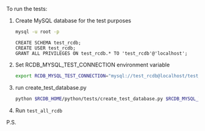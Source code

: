 To run the tests:

1. Create MySQL database for the test purposes

    ```bash
    mysql -u root -p
    ```

    ```mysql
    CREATE SCHEMA test_rcdb;
    CREATE USER test_rcdb;
    GRANT ALL PRIVILEGES ON test_rcdb.* TO 'test_rcdb'@'localhost';
     ```

2. Set RCDB_MYSQL_TEST_CONNECTION environment variable

    ```bash
    export RCDB_MYSQL_TEST_CONNECTION="mysql://test_rcdb@localhost/test_rcdb"

    ```

3. run create_test_database.py

    ```bash
    python $RCDB_HOME/python/tests/create_test_database.py $RCDB_MYSQL_TEST_CONNECTION
    ```


4. Run ```test_all_rcdb```


P.S.